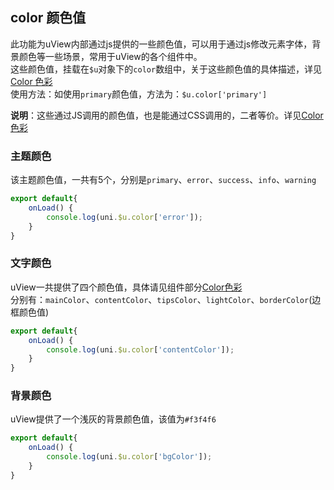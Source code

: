 ## color 颜色值

<demo-model url="/pages/componentsC/color/index"></demo-model>


此功能为uView内部通过js提供的一些颜色值，可以用于通过js修改元素字体，背景颜色等一些场景，常用于uView的各个组件中。  
这些颜色值，挂载在`$u`对象下的`color`数组中，关于这些颜色值的具体描述，详见[Color 色彩](/components/color.html)  
使用方法：如使用`primary`颜色值，方法为：`$u.color['primary']`

**说明**：这些通过JS调用的颜色值，也是能通过CSS调用的，二者等价。详见[Color 色彩](/components/color.html)  

### 主题颜色

该主题颜色值，一共有5个，分别是`primary`、`error`、`success`、`info`、`warning`

```js
export default{
	onLoad() {
		console.log(uni.$u.color['error']);
	}
}
```


### 文字颜色

uView一共提供了四个颜色值，具体请见组件部分[Color色彩](/components/color.html)  
分别有：`mainColor`、`contentColor`、`tipsColor`、`lightColor`、`borderColor`(边框颜色值)

```js
export default{
	onLoad() {
		console.log(uni.$u.color['contentColor']);
	}
}
```


### 背景颜色

uView提供了一个浅灰的背景颜色值，该值为`#f3f4f6`

```js
export default{
	onLoad() {
		console.log(uni.$u.color['bgColor']);
	}
}
```

